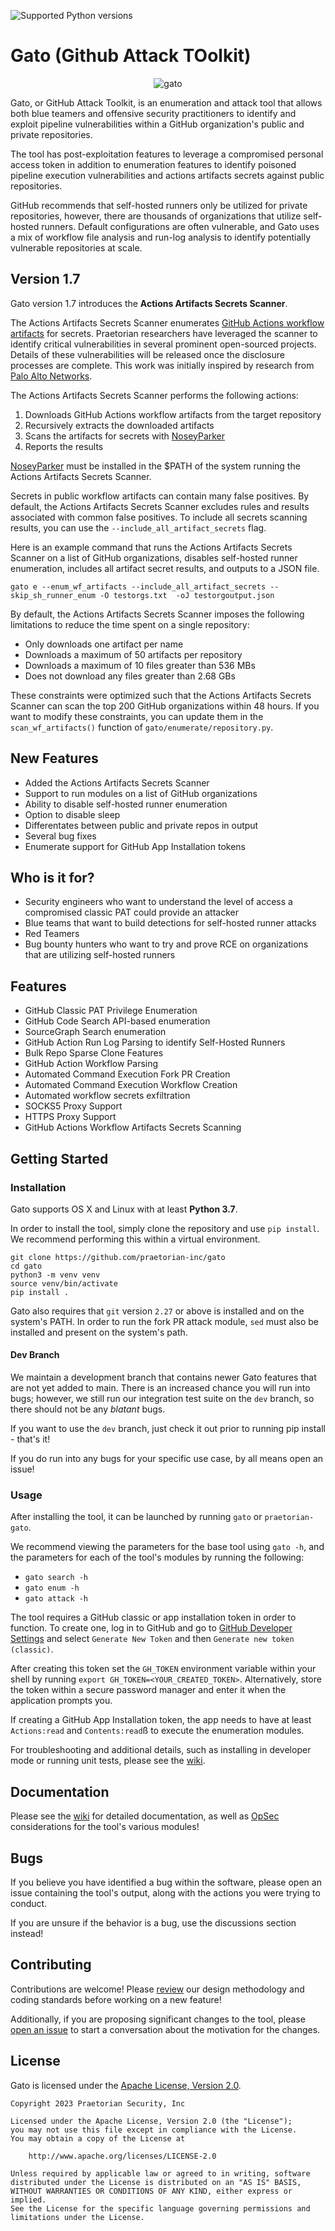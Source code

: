 ![Supported Python versions](https://img.shields.io/badge/python-3.7+-blue.svg)

# Gato (Github Attack TOolkit)

<p align="center">
  <img src="https://user-images.githubusercontent.com/2006441/212176664-2ffb61ec-1b40-49cb-8cb2-7a9127a51f3b.PNG" alt="gato"/>
</p>


Gato, or GitHub Attack Toolkit, is an enumeration and attack tool that allows both 
blue teamers and offensive security practitioners to identify and exploit 
pipeline vulnerabilities within a GitHub organization's public and private 
repositories.

The tool has post-exploitation features to leverage a compromised personal
access token in addition to enumeration features to identify poisoned pipeline
execution vulnerabilities and actions artifacts secrets against public repositories.

GitHub recommends that self-hosted runners only be utilized for private repositories, however, there are thousands of organizations that utilize self-hosted runners. Default configurations are often vulnerable, and Gato uses a mix of workflow file analysis and run-log analysis to identify potentially vulnerable repositories at scale.

## Version 1.7

Gato version 1.7 introduces the **Actions Artifacts Secrets Scanner**.

The Actions Artifacts Secrets Scanner enumerates [GitHub Actions workflow artifacts](https://docs.github.com/en/actions/writing-workflows/choosing-what-your-workflow-does/storing-and-sharing-data-from-a-workflow) for secrets. Praetorian researchers have leveraged the scanner to identify critical vulnerabilities in several prominent open-sourced projects. Details of these vulnerabilities will be released once the disclosure processes are complete. This work was initially inspired by research from [Palo Alto Networks](https://unit42.paloaltonetworks.com/github-repo-artifacts-leak-tokens/). 

The Actions Artifacts Secrets Scanner performs the following actions:
1. Downloads GitHub Actions workflow artifacts from the target repository
2. Recursively extracts the downloaded artifacts
3. Scans the artifacts for secrets with [NoseyParker](https://github.com/praetorian-inc/noseyparker)
4. Reports the results

[NoseyParker](https://github.com/praetorian-inc/noseyparker/releases) must be installed in the $PATH of the system running the Actions Artifacts Secrets Scanner.

Secrets in public workflow artifacts can contain many false positives. By default, the Actions Artifacts Secrets Scanner excludes rules and results associated with common false positives. To include all secrets scanning results, you can use the `--include_all_artifact_secrets` flag.

Here is an example command that runs the Actions Artifacts Secrets Scanner on a list of GitHub organizations, disables self-hosted runner enumeration, includes all artifact secret results, and outputs to a JSON file.

```
gato e --enum_wf_artifacts --include_all_artifact_secrets --skip_sh_runner_enum -O testorgs.txt  -oJ testorgoutput.json
```

By default, the Actions Artifacts Secrets Scanner imposes the following limitations to reduce the time spent on a single repository:
- Only downloads one artifact per name
- Downloads a maximum of 50 artifacts per repository
- Downloads a maximum of 10 files greater than 536 MBs
- Does not download any files greater than 2.68 GBs

These constraints were optimized such that the Actions Artifacts Secrets Scanner can scan the top 200 GitHub organizations within 48 hours. If you want to modify these constraints, you can update them in the `scan_wf_artifacts()` function of `gato/enumerate/repository.py`.

## New Features

- Added the Actions Artifacts Secrets Scanner
- Support to run modules on a list of GitHub organizations
- Ability to disable self-hosted runner enumeration
- Option to disable sleep
- Differentates between public and private repos in output
- Several bug fixes
- Enumerate support for GitHub App Installation tokens

## Who is it for?

- Security engineers who want to understand the level of access a compromised
  classic PAT could provide an attacker
- Blue teams that want to build detections for self-hosted runner attacks
- Red Teamers
- Bug bounty hunters who want to try and prove RCE on organizations that are
  utilizing self-hosted runners

## Features

* GitHub Classic PAT Privilege Enumeration
* GitHub Code Search API-based enumeration
* SourceGraph Search enumeration
* GitHub Action Run Log Parsing to identify Self-Hosted Runners
* Bulk Repo Sparse Clone Features
* GitHub Action Workflow Parsing
* Automated Command Execution Fork PR Creation
* Automated Command Execution Workflow Creation
* Automated workflow secrets exfiltration
* SOCKS5 Proxy Support
* HTTPS Proxy Support
* GitHub Actions Workflow Artifacts Secrets Scanning

## Getting Started

### Installation

Gato supports OS X and Linux with at least **Python 3.7**.

In order to install the tool, simply clone the repository and use `pip install`. We 
recommend performing this within a virtual environment.

```
git clone https://github.com/praetorian-inc/gato
cd gato
python3 -m venv venv
source venv/bin/activate
pip install .
```

Gato also requires that `git` version `2.27` or above is installed and on the 
system's PATH. In order to run the fork PR attack module, `sed` must also be 
installed and present on the system's path.

#### Dev Branch

We maintain a development branch that contains newer Gato features that are not yet added to main.
There is an increased chance you will run into bugs; however, we still run our integration test
suite on the `dev` branch, so there should not be any _blatant_ bugs.

If you want to use the `dev` branch, just check it out prior to running pip install - that's it!

If you do run into any bugs for your specific use case, by all means open an issue!


### Usage

After installing the tool, it can be launched by running `gato` or
`praetorian-gato`.

We recommend viewing the parameters for the base tool using `gato -h`, and the 
parameters for each of the tool's modules by running the following:

* `gato search -h`
* `gato enum -h`
* `gato attack -h`

The tool requires a GitHub classic  or app installation token in order to function. To create one, log
in to GitHub and go to [GitHub Developer
Settings](https://github.com/settings/tokens) 
and select `Generate New Token` and then `Generate new token (classic)`.

After creating this token set the `GH_TOKEN` environment variable within your 
shell by running `export GH_TOKEN=<YOUR_CREATED_TOKEN>`. Alternatively, store 
the token within a secure password manager and enter it when the application 
prompts you.

If creating a GitHub App Installation token, the app needs to have at least `Actions:read` and `Contents:read`ß to execute the enumeration modules.

For troubleshooting and additional details, such as installing in developer 
mode or running unit tests, please see the [wiki](https://github.com/praetorian-inc/gato/wiki).

## Documentation

Please see the [wiki](https://github.com/praetorian-inc/gato/wiki)
 for detailed documentation, as well as [OpSec](https://github.com/praetorian-inc/gato/wiki/opsec) considerations 
for the tool's various modules!

## Bugs

If you believe you have identified a bug within the software, please open an 
issue containing the tool's output, along with the actions you were trying to
conduct.

If you are unsure if the behavior is a bug, use the discussions section instead!


## Contributing

Contributions are welcome! Please [review](https://github.com/praetorian-inc/gato/wiki/Project-Design) our design methodology and coding 
standards before working on a new feature!

Additionally, if you are proposing significant changes to the tool, please
[open an issue](https://github.com/praetorian-inc/gato/issues/new) to
start a conversation about the motivation for the changes.

## License

Gato is licensed under the [Apache License, Version 2.0](LICENSE).

```
Copyright 2023 Praetorian Security, Inc

Licensed under the Apache License, Version 2.0 (the "License");
you may not use this file except in compliance with the License.
You may obtain a copy of the License at

    http://www.apache.org/licenses/LICENSE-2.0

Unless required by applicable law or agreed to in writing, software
distributed under the License is distributed on an "AS IS" BASIS,
WITHOUT WARRANTIES OR CONDITIONS OF ANY KIND, either express or implied.
See the License for the specific language governing permissions and
limitations under the License.
```
